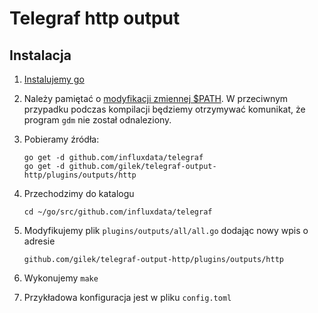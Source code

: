 # Telegraf http output

## Instalacja
1. [Instalujemy go](https://golang.org/doc/install)

1. Należy pamiętać o [modyfikacji zmiennej $PATH](https://golang.org/doc/code.html#GOPATH). W przeciwnym przypadku podczas kompilacji będziemy otrzymywać komunikat, że program `gdm` nie został odnaleziony.

1. Pobieramy źródła:
    ```
    go get -d github.com/influxdata/telegraf
    go get -d github.com/gilek/telegraf-output-http/plugins/outputs/http
    ```
1. Przechodzimy do katalogu
    ```
    cd ~/go/src/github.com/influxdata/telegraf
    ```
1. Modyfikujemy plik `plugins/outputs/all/all.go` dodając nowy wpis o adresie
    ```
    github.com/gilek/telegraf-output-http/plugins/outputs/http
    ```
1. Wykonujemy `make`

1. Przykładowa konfiguracja jest w pliku `config.toml`
